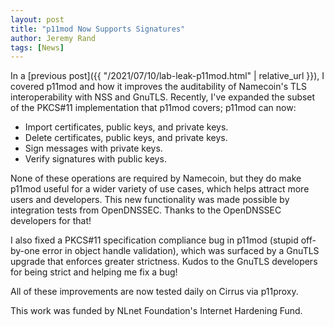 ```yaml
---
layout: post
title: "p11mod Now Supports Signatures"
author: Jeremy Rand
tags: [News]
---
```


In a [previous post]({{ "/2021/07/10/lab-leak-p11mod.html" | relative_url }}), I covered p11mod and how it improves the auditability of Namecoin's TLS interoperability with NSS and GnuTLS.  Recently, I've expanded the subset of the PKCS#11 implementation that p11mod covers; p11mod can now:

* Import certificates, public keys, and private keys.
* Delete certificates, public keys, and private keys.
* Sign messages with private keys.
* Verify signatures with public keys.

None of these operations are required by Namecoin, but they do make p11mod useful for a wider variety of use cases, which helps attract more users and developers.  This new functionality was made possible by integration tests from OpenDNSSEC.  Thanks to the OpenDNSSEC developers for that!

I also fixed a PKCS#11 specification compliance bug in p11mod (stupid off-by-one error in object handle validation), which was surfaced by a GnuTLS upgrade that enforces greater strictness.  Kudos to the GnuTLS developers for being strict and helping me fix a bug!

All of these improvements are now tested daily on Cirrus via p11proxy.

This work was funded by NLnet Foundation's Internet Hardening Fund.
